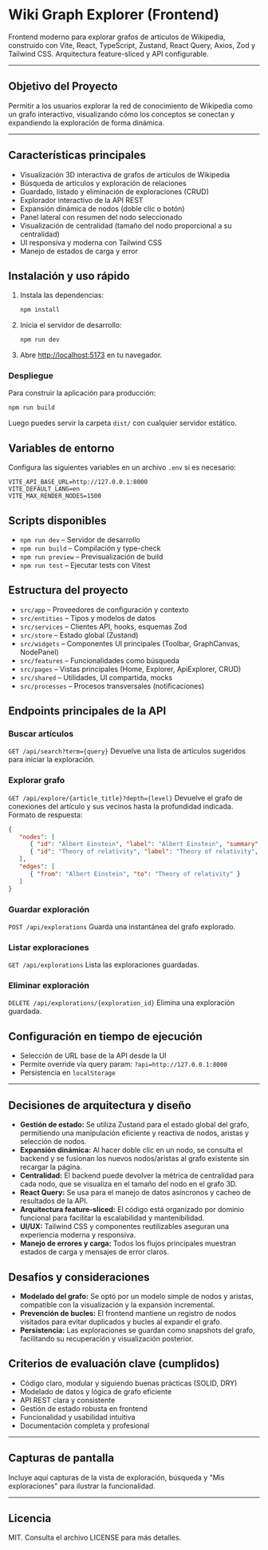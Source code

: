 

# Wiki Graph Explorer (Frontend)

Frontend moderno para explorar grafos de artículos de Wikipedia, construido con Vite, React, TypeScript, Zustand, React Query, Axios, Zod y Tailwind CSS. Arquitectura feature-sliced y API configurable.

---

## Objetivo del Proyecto

Permitir a los usuarios explorar la red de conocimiento de Wikipedia como un grafo interactivo, visualizando cómo los conceptos se conectan y expandiendo la exploración de forma dinámica.

---


## Características principales

- Visualización 3D interactiva de grafos de artículos de Wikipedia
- Búsqueda de artículos y exploración de relaciones
- Guardado, listado y eliminación de exploraciones (CRUD)
- Explorador interactivo de la API REST
- Expansión dinámica de nodos (doble clic o botón)
- Panel lateral con resumen del nodo seleccionado
- Visualización de centralidad (tamaño del nodo proporcional a su centralidad)
- UI responsiva y moderna con Tailwind CSS
- Manejo de estados de carga y error


## Instalación y uso rápido

1. Instala las dependencias:
   ```powershell
   npm install
   ```
2. Inicia el servidor de desarrollo:
   ```powershell
   npm run dev
   ```
3. Abre [http://localhost:5173](http://localhost:5173) en tu navegador.

### Despliegue

Para construir la aplicación para producción:
```powershell
npm run build
```
Luego puedes servir la carpeta `dist/` con cualquier servidor estático.


## Variables de entorno

Configura las siguientes variables en un archivo `.env` si es necesario:

```
VITE_API_BASE_URL=http://127.0.0.1:8000
VITE_DEFAULT_LANG=en
VITE_MAX_RENDER_NODES=1500
```


## Scripts disponibles

- `npm run dev` – Servidor de desarrollo
- `npm run build` – Compilación y type-check
- `npm run preview` – Previsualización de build
- `npm run test` – Ejecutar tests con Vitest


## Estructura del proyecto

- `src/app` – Proveedores de configuración y contexto
- `src/entities` – Tipos y modelos de datos
- `src/services` – Clientes API, hooks, esquemas Zod
- `src/store` – Estado global (Zustand)
- `src/widgets` – Componentes UI principales (Toolbar, GraphCanvas, NodePanel)
- `src/features` – Funcionalidades como búsqueda
- `src/pages` – Vistas principales (Home, Explorer, ApiExplorer, CRUD)
- `src/shared` – Utilidades, UI compartida, mocks
- `src/processes` – Procesos transversales (notificaciones)


## Endpoints principales de la API

### Buscar artículos
`GET /api/search?term={query}`
Devuelve una lista de artículos sugeridos para iniciar la exploración.

### Explorar grafo
`GET /api/explore/{article_title}?depth={level}`
Devuelve el grafo de conexiones del artículo y sus vecinos hasta la profundidad indicada.
Formato de respuesta:
```json
{
   "nodes": [
      { "id": "Albert Einstein", "label": "Albert Einstein", "summary": "...", "centrality": 5 },
      { "id": "Theory of relativity", "label": "Theory of relativity", "summary": "...", "centrality": 2 }
   ],
   "edges": [
      { "from": "Albert Einstein", "to": "Theory of relativity" }
   ]
}
```

### Guardar exploración
`POST /api/explorations`
Guarda una instantánea del grafo explorado.

### Listar exploraciones
`GET /api/explorations`
Lista las exploraciones guardadas.

### Eliminar exploración
`DELETE /api/explorations/{exploration_id}`
Elimina una exploración guardada.


## Configuración en tiempo de ejecución

- Selección de URL base de la API desde la UI
- Permite override vía query param: `?api=http://127.0.0.1:8000`
- Persistencia en `localStorage`


---

## Decisiones de arquitectura y diseño

- **Gestión de estado:** Se utiliza Zustand para el estado global del grafo, permitiendo una manipulación eficiente y reactiva de nodos, aristas y selección de nodos.
- **Expansión dinámica:** Al hacer doble clic en un nodo, se consulta el backend y se fusionan los nuevos nodos/aristas al grafo existente sin recargar la página.
- **Centralidad:** El backend puede devolver la métrica de centralidad para cada nodo, que se visualiza en el tamaño del nodo en el grafo 3D.
- **React Query:** Se usa para el manejo de datos asíncronos y cacheo de resultados de la API.
- **Arquitectura feature-sliced:** El código está organizado por dominio funcional para facilitar la escalabilidad y mantenibilidad.
- **UI/UX:** Tailwind CSS y componentes reutilizables aseguran una experiencia moderna y responsiva.
- **Manejo de errores y carga:** Todos los flujos principales muestran estados de carga y mensajes de error claros.

## Desafíos y consideraciones

- **Modelado del grafo:** Se optó por un modelo simple de nodos y aristas, compatible con la visualización y la expansión incremental.
- **Prevención de bucles:** El frontend mantiene un registro de nodos visitados para evitar duplicados y bucles al expandir el grafo.
- **Persistencia:** Las exploraciones se guardan como snapshots del grafo, facilitando su recuperación y visualización posterior.

## Criterios de evaluación clave (cumplidos)

- Código claro, modular y siguiendo buenas prácticas (SOLID, DRY)
- Modelado de datos y lógica de grafo eficiente
- API REST clara y consistente
- Gestión de estado robusta en frontend
- Funcionalidad y usabilidad intuitiva
- Documentación completa y profesional

---

## Capturas de pantalla

Incluye aquí capturas de la vista de exploración, búsqueda y "Mis exploraciones" para ilustrar la funcionalidad.

---

## Licencia

MIT. Consulta el archivo LICENSE para más detalles.

